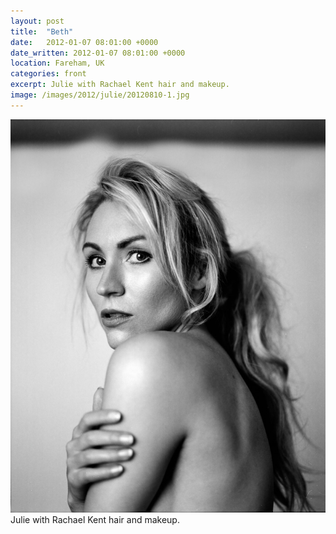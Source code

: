 ```yaml
---
layout: post
title:  "Beth"
date:   2012-01-07 08:01:00 +0000
date_written: 2012-01-07 08:01:00 +0000
location: Fareham, UK
categories: front
excerpt: Julie with Rachael Kent hair and makeup.
image: /images/2012/julie/20120810-1.jpg
---
```

<img src='/images/2012/julie/20120810-1.jpg'/>
Julie with Rachael Kent hair and makeup.
